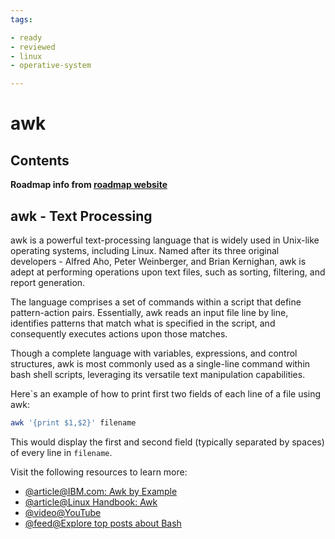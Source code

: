 ```yaml
---
tags:

- ready
- reviewed
- linux
- operative-system

---
```


# awk

## Contents

__Roadmap info from [roadmap website](https://roadmap.sh/linux/text-processing/awk)__

## awk - Text Processing

awk is a powerful text-processing language that is widely used in Unix-like operating systems, including Linux. Named after its three original developers - Alfred Aho, Peter Weinberger, and Brian Kernighan, awk is adept at performing operations upon text files, such as sorting, filtering, and report generation.

The language comprises a set of commands within a script that define pattern-action pairs. Essentially, awk reads an input file line by line, identifies patterns that match what is specified in the script, and consequently executes actions upon those matches.

Though a complete language with variables, expressions, and control structures, awk is most commonly used as a single-line command within bash shell scripts, leveraging its versatile text manipulation capabilities.

Here`s an example of how to print first two fields of each line of a file using awk:

```bash
awk '{print $1,$2}' filename

```

This would display the first and second field (typically separated by spaces) of every line in `filename`.

Visit the following resources to learn more:

* [@article@IBM.com: Awk by Example](https://developer.ibm.com/tutorials/l-awk1/)
* [@article@Linux Handbook: Awk](https://linuxhandbook.com/awk-command-tutorial/)
* [@video@YouTube](https://www.youtube.com/watch?v=9YOZmI-zWok)
* [@feed@Explore top posts about Bash](https://app.daily.dev/tags/bash?ref=roadmapsh)
